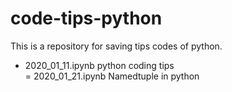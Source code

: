# code-tips-python
This is a repository for saving tips codes of python.

- 2020_01_11.ipynb python coding tips  
= 2020_01_21.ipynb Namedtuple in python  
